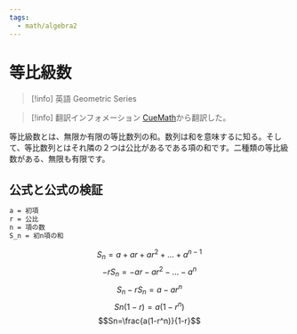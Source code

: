 ```yaml
---
tags:
  - math/algebra2
---
```


# 等比級数

> [!info] 英語
> Geometric Series

> [!info] 翻訳インフォメーション
> [CueMath](https://www.cuemath.com/geometric-series-formula/)から翻訳した。

等比級数とは、無限か有限の等比数列の和。数列は和を意味するに知る。そして、等比数列とはそれ隣の２つは公比があるである項の和です。二種類の等比級数がある、無限も有限です。

## 公式と公式の検証

```txt
a = 初項
r = 公比
n = 項の数
S_n = 初n項の和
```

$$S_n=a+ar+ar^2+\dots+a^{n-1}$$
$$-rS_n=-ar-ar^2-\dots-a^n$$
$$S_n-rS_n=a-ar^n$$
$$Sn(1-r)=a(1-r^n)$$
$$Sn=\frac{a(1-r^n)}{1-r}$$
